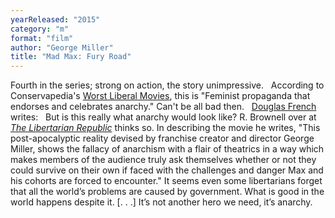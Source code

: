 ```yaml
---
yearReleased: "2015"
category: "m"
format: "film"
author: "George Miller"
title: "Mad Max: Fury Road"
---
```

Fourth in the series; strong on action, the story  unimpressive.
 
According to Conservapedia's <a href="http://www.conservapedia.com/Essay:Worst_Liberal_Movies">Worst Liberal  Movies</a>, this is "Feminist propaganda that endorses and celebrates anarchy."  Can't be all bad then.
 
 <a href="http://www.conservapedia.com/Essay:Worst_Liberal_Movies">Douglas French</a>  writes:
 
But is this really what anarchy would look like? R.  Brownell over at <a href="http://thelibertarianrepublic.com/mad-max-fury-road-review-life-under-anarchy-spoilers/"> <i>The Libertarian Republic</i></a> thinks so. In describing the movie he  writes, "This post-apocalyptic reality devised by franchise creator and director  George Miller, shows the fallacy of anarchism with a flair of theatrics in a way  which makes members of the audience truly ask themselves whether or not they  could survive on their own if faced with the challenges and danger Max and his  cohorts are forced to encounter."
It seems even some libertarians forget that all the  world’s problems are caused by government. What is good in the world happens  despite it.
[. . .] It’s not another hero we need, it’s anarchy.